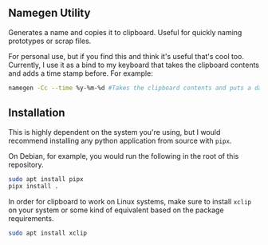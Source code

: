 ## Namegen Utility

Generates a name and copies it to clipboard. Useful for quickly naming prototypes or scrap files.

For personal use, but if you find this and think it's useful that's cool too. Currently, I use it as a 
bind to my keyboard that takes the clipboard contents and adds a time stamp before. For example:

```sh
namegen -Cc --time %y-%m-%d #Takes the clipboard contents and puts a date timestamp in front. Useful for file archiving.
```

## Installation

This is highly dependent on the system you're using, but I would recommend installing any python application from source with `pipx`.

On Debian, for example, you would run the following in the root of this repository.

```sh
sudo apt install pipx
pipx install .
```

In order for clipboard to work on Linux systems, make sure to install `xclip` on your system or some kind of equivalent based on the package requirements.

```sh
sudo apt install xclip
```

